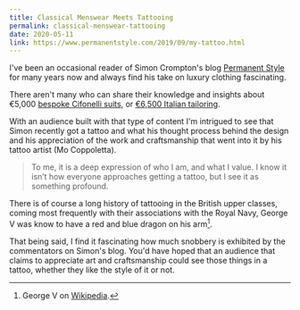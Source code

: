 ```yaml
---
title: Classical Menswear Meets Tattooing
permalink: classical-menswear-tattooing
date: 2020-05-11
link: https://www.permanentstyle.com/2019/09/my-tattoo.html
---
```


I've been an occasional reader of Simon Crompton's blog [Permanent Style](https://www.permanentstyle.com/) for many years now and always find his take on luxury clothing fascinating.

There aren't many who can share their knowledge and insights about €5,000 [bespoke Cifonelli suits](https://www.permanentstyle.com/2013/12/cifonelli-navy-suit.html), or [€6,500 Italian tailoring](https://www.permanentstyle.com/2019/06/musella-dembech-cotton-suit-style-breakdown.html).

With an audience built with that type of content I'm intrigued to see that Simon recently got a tattoo and what his thought process behind the design and his appreciation of the work and craftsmanship that went into it by his tattoo artist (Mo Coppoletta).

> To me, it is a deep expression of who I am, and what I value. I know it isn’t how everyone approaches getting a tattoo, but I see it as something profound. 

There is of course a long history of tattooing in the British upper classes, coming most frequently with their associations with the Royal Navy, George V was know to have a red and blue dragon on his arm[^tattoo].

That being said, I find it fascinating how much snobbery is exhibited by the commentators on Simon's blog. You'd have hoped that an audience that claims to appreciate art and craftsmanship could see those things in a tattoo, whether they like the style of it or not.

[^tattoo]: George V on [Wikipedia](https://en.wikipedia.org/wiki/George_V).
